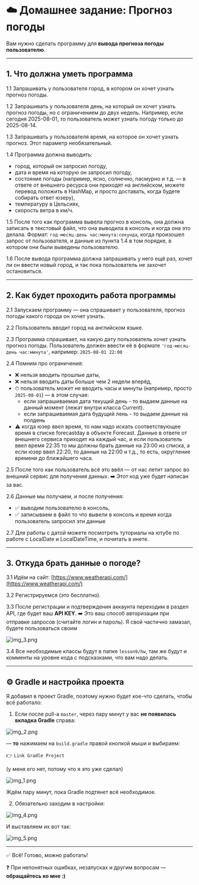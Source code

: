 # ☁️ Домашнее задание: Прогноз погоды

Вам нужно сделать программу для **вывода прогноза погоды пользователю**.

---

## 1. Что должна уметь программа

1.1 Запрашивать у пользователя город, в котором он хочет узнать прогноз погоды.

1.2 Запрашивать у пользователя день, на который он хочет узнать прогноз погоды, но с ограничением до двух недель. Например, если сегодня 2025-08-01, то пользователь может узнать погоду только до 2025-08-14.

1.3 Запрашивать у пользователя время, на которое он хочет узнать прогноз. Этот параметр необязательный.

1.4 Программа должна выводить:

* город, который он запросил погоду,
* дата и время на которую он запросил погоду,
* состояние погоды (например, ясно, солнечно, пасмурно и т.д. — в ответе от внешнего ресурса они приходят на английском, можете перевод положить в HashMap, и просто доставать, когда будете собирать ответ юзеру),
* температуру в Цельсиях,
* скорость ветра в км/ч.

1.5 После того как программа вывела прогноз в консоль, она должна записать в текстовый файл, что она выводила в консоль и когда она это делала.
Формат: `год-месяц-день час:минута:секунда`, когда произошел запрос от пользователя, и данные из пункта 1.4 в том порядке, в котором они были выведены пользователю.

1.6 После вывода программа должна запрашивать у него ещё раз, хочет ли он ввести новый город, и так пока пользователь не захочет остановиться.

---

## 2. Как будет проходить работа программы

2.1 Запускаем программу — она спрашивает у пользователя, прогноз погоды какого города он хочет узнать.

2.2 Пользователь вводит город на английском языке.

2.3 Программа спрашивает, на какую дату пользователь хочет узнать прогноз погоды. Пользователь должен ввести её в формате `'год-месяц-день час:минута'`, например: `2025-08-01 22:00`

2.4 Помним про ограничения:

* ❌ нельзя вводить прошлые даты,
* ❌ нельзя вводить даты больше чем 2 недели вперёд,
* ⏱ пользователь может не вводить часы и минуты (например, просто `2025-08-01`) — в этом случае:
  * если запрашиваемая дата текущий день - то выдаем данные на данный момент (лежат внутри класса Current).
  * если запрашиваемая дата будущий лень - то выдаем данные на полдень
* ⚠️ когда юзер ввел время, то нам надо искать соответствующее время в списке forecastday в объекте Forecast. Данные в ответе от внешнего сервиса приходят на каждый час, и если пользователь ввел время 22:35 то мы должны брать данные на 23:00 из списка, а если юзер ввел 22:20, то данные на 22:00 и т.д., то есть, округление времени до ближайшего часа.

2.5 После того как пользователь всё это ввёл — от нас летит запрос во внешний сервис для получения данных.
➡️ Этот код уже будет написан за вас.

2.6 Данные мы получаем, и после получения:

* ✅ выводим пользователю в консоль,
* ✅ записываем в файл то что вывели в консоль и время когда пользователь запросил эти данные

2.7 Для работы с датой можете посмотреть туториалы на ютубе по работе с LocalDate и LocalDateTime, и почитать в инете.

---

## 3. Откуда брать данные о погоде?

3.1 Идём на сайт: [https://www.weatherapi.com/](https://www.weatherapi.com/)

3.2 Регистрируемся (это бесплатно).

3.3 После регистрации и подтверждения аккаунта переходим в раздел API, где будет ваш **API KEY**.
➡️ Это ваш способ авторизации при отправке запросов (считайте логин и пароль). Я свой частично замазал, будете 
пользоваться своим

![img\_3.png](img_3.png)

3.4 Все необходимые классы будут в папке `lesson9/hw`, там же будут и комменты на уровне кода с подсказками, что вам надо делать.

---

## ⚙️ Gradle и настройка проекта

Я добавил в проект Gradle, поэтому нужно будет кое-что сделать, чтобы всё работало:

1. Если после pull-a `master`, через пару минут у вас **не появилась вкладка Gradle** справа:

![img\_2.png](img_2.png)

— **то** нажимаем на `build.gradle` правой кнопкой мыши и выбираем:

👉 `Link Gradle Project`

(у меня его нет, потому что я это уже сделал)

![img\_1.png](img_1.png)

Ждём пару минут, пока Gradle подтянет всё необходимое.

2. Обязательно заходим в настройки:

![img\_4.png](img_4.png)

И выставляем их вот так:

![img\_5.png](img_5.png)

---

✅ Всё! Готово, можно работать!

❓ При непонятных ошибках, незапусках и другим вопросам — **обращайтесь ко мне :)**
